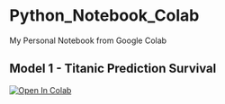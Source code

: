 # Python_Notebook_Colab
My Personal Notebook from Google Colab

## Model 1 - Titanic Prediction Survival
[![Open In Colab](https://colab.research.google.com/assets/colab-badge.svg)](https://colab.research.google.com/github/Filipe-Pacheco/Python_Notebook_Colab/blob/main/Titanic_machine.ipynb)
